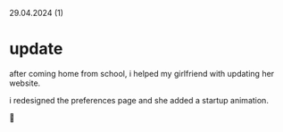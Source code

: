 29.04.2024 (1)
# update
after coming home from school, i helped my girlfriend with updating her website. 

i redesigned the preferences page and she added a startup animation.

🥚
